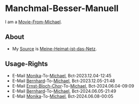# Manchmal-Besser-Manuell

I am a [Movie-From-Michael](1111.md).

## About

- My [Source](600130.md) is [Meine-Heimat-ist-das-Netz](91000017.md).

## Usage-Rights

- E-Mail [Monika](70000105.md)-To-[Michael](0.md), Bct-2023.12.04-12:45
- E-Mail [Bernhard](70000106.md)-To-[Michael](0.md), Bct-2023.12.05-21:48
- E-Mail [Ernst-Bloch-Chor](2010013.md)-To-[Michael](0.md), Bct-2024.06.04-09:09
- E-Mail [Bernhard](70000106.md)-To-[Michael](0.md), Bct-2024.06.05-21:49
- E-Mail [Monika](70000105.md)-To-[Michael](0.md), Bct-2024.06.08-00:05

